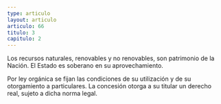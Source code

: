 ```yaml
---
type: articulo
layout: articulo
articulo: 66
titulo: 3
capitulo: 2
---
```

Los recursos naturales, renovables y no renovables, son patrimonio de la Nación. El Estado es soberano en su aprovechamiento.

Por ley orgánica se fijan las condiciones de su utilización y de su otorgamiento a particulares. La concesión otorga a su titular un derecho real, sujeto a dicha norma legal.
